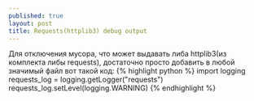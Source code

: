 ```yaml
---
published: true
layout: post
title: Requests(httplib3) debug output
---
```


Для отключения мусора, что может выдавать либа httplib3(из комплекта либы requests), достаточно просто добавить в любой значимый файл вот такой код:
{% highlight python %}
import logging
requests_log = logging.getLogger("requests")
requests_log.setLevel(logging.WARNING)
{% endhighlight %}
